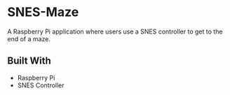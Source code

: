 # SNES-Maze
A Raspberry Pi application where users use a SNES controller to get to the end of a maze. 

## Built With

* Raspberry Pi 
* SNES Controller
